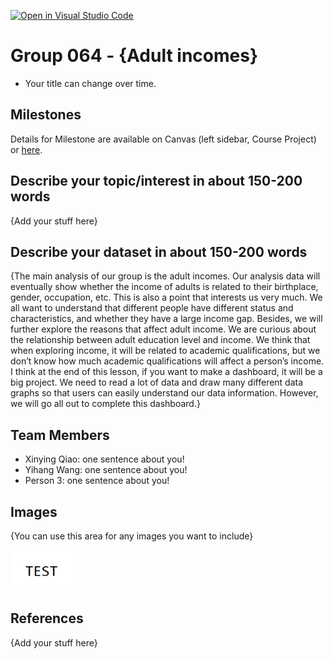 [![Open in Visual Studio Code](https://classroom.github.com/assets/open-in-vscode-f059dc9a6f8d3a56e377f745f24479a46679e63a5d9fe6f495e02850cd0d8118.svg)](https://classroom.github.com/online_ide?assignment_repo_id=5904222&assignment_repo_type=AssignmentRepo)
# Group 064 - {Adult incomes}

- Your title can change over time.

## Milestones

Details for Milestone are available on Canvas (left sidebar, Course Project) or [here](https://firas.moosvi.com/courses/data301/project/milestone01.html).

## Describe your topic/interest in about 150-200 words

{Add your stuff here}

## Describe your dataset in about 150-200 words

{The main analysis of our group is the adult incomes. Our analysis data will eventually show whether the income of adults is related to their birthplace, gender, occupation, etc. This is also a point that interests us very much. We all want to understand that different people have different status and characteristics, and whether they have a large income gap. Besides, we will further explore the reasons that affect adult income. We are curious about the relationship between adult education level and income. We think that when exploring income, it will be related to academic qualifications, but we don’t know how much academic qualifications will affect a person’s income. I think at the end of this lesson, if you want to make a dashboard, it will be a big project. We need to read a lot of data and draw many different data graphs so that users can easily understand our data information. However, we will go all out to complete this dashboard.}

## Team Members

- Xinying Qiao: one sentence about you!
- Yihang Wang: one sentence about you!
- Person 3: one sentence about you!

## Images

{You can use this area for any images you want to include}

<img src ="images/test.png" width="100px">

## References

{Add your stuff here}



